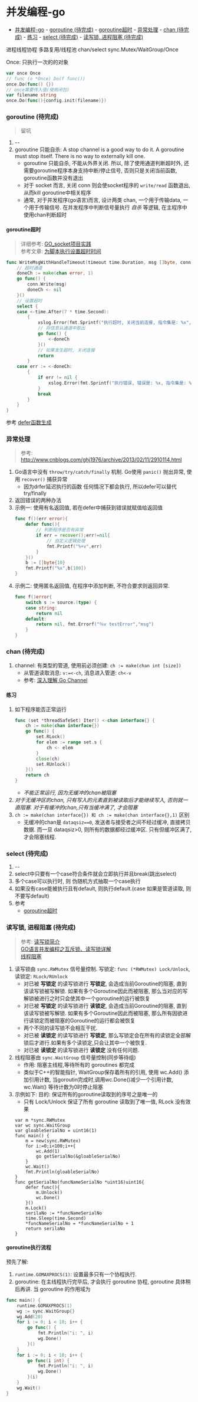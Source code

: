 # 并发编程-go

<!-- TOC -->

- [并发编程-go](#并发编程-go)
        - [goroutine (待完成)](#goroutine-待完成)
            - [goroutine超时](#goroutine超时)
        - [异常处理](#异常处理)
        - [chan (待完成)](#chan-待完成)
            - [练习](#练习)
        - [select (待完成)](#select-待完成)
        - [读写锁, 进程阻塞 (待完成)](#读写锁-进程阻塞-待完成)

<!-- /TOC -->

进程线程协程
多路复用/线程池
chan/select
sync.Mutex/WaitGroup/Once

Once: 只执行一次的的对象

```Go
var once Once
// func (o *Once) Do(f func())
once.Do(func() {})
// once需要传入值(使用闭包)
var filename string
once.Do(func(){config.init(filename)})
```

### goroutine (待完成)
> 留坑
1. --
2. goroutine 只能自杀: A stop channel is a good way to do it. A goroutine must stop itself. There is no way to externally kill one.
    - goroutine 只能自杀, 不能从外界关闭. 所以, 除了使用通道判断超时外, 还需要goroutine程序本身支持中断/停止信号, 否则只是关闭当前函数, goroutine函数并没有退出
    - 对于 socket 而言, 关闭 conn 则会使socket程序的 `write/read` 函数退出, 从而kill goroutine中相关程序
    - 通常, 对于并发程序(go语言)而言, 设计两类 chan, 一个用于传输data, 一个用于传输信号. 在并发程序中判断信号量执行 *自杀* 等逻辑, 在主程序中使用chan判断超时

#### goroutine超时
> 详细参考: [GO_socket项目实践](https://github.com/everywan/IOT_Server)   
> 参考文章: [为脚本执行设置超时时间](http://ulricqin.com/post/set-script-timeout-use-golang/)

```Go
func WriteMsgWithHandleTimeout(timeout time.Duration, msg []byte, conn net.Conn) {
	// 超时通道
	doneCh := make(chan error, 1)
	go func() {
		conn.Write(msg)
		doneCh <- nil
	}()
	// 设置超时
	select {
	case <-time.After(7 * time.Second):
		{
			xslog.Error(fmt.Sprintf("执行超时, 关闭当前连接, 指令集是: %x", msg))
			// 将信息从通道中取出
			go func() {
				<-doneCh
			}()
			// 如果发生超时, 关闭连接
			return
		}
	case err := <-doneCh:
		{
			if err != nil {
				xslog.Error(fmt.Sprintf("执行错误, 错误是: %x, 指令集是: %x", err, msg))
			}
			break
		}
	}
}
```
参考 [defer函数生成](#练习二:defer函数生成)

### 异常处理
> 参考: http://www.cnblogs.com/ghj1976/archive/2013/02/11/2910114.html

1. Go语言中没有 `throw/try/catch/finally` 机制. Go使用 `panic()` 抛出异常, 使用 `recover()` 捕获异常
    - 因为drfer延迟执行的函数 任何情况下都会执行, 所以defer可以替代 try/finally
2. 返回错误的两种办法
3. 示例一: 使用有名返回值, 若在defer中捕获到错误就赋值给返回值
    ```Go
    func f()(err error){
        defer func(){
            // 判断程序是否有异常
            if err = recover();err!=nil{
                // 自定义逻辑处理
                fmt.Printf("%+v",err)
            }
        }()
        b := []byte{10}
        fmt.Printf("%x",b[100])
    }
    ```
3. 示例二: 使用匿名返回值, 在程序中添加判断, 不符合要求则返回异常.
    ```go
    func f()error{
        switch s := source.(type) {
        case string:
            return nil
        default:
            return nil, fmt.Errorf("％v testError","msg")
        }
    }
    ```

### chan (待完成)
1. channel: 有类型的管道, 使用前必须创建: `ch := make(chan int [size])`
    - 从管道读取消息: `v:=<-ch`, 消息进入管道: `ch<-v`
    - 参考: [深入理解 Go Channel](http://legendtkl.com/2017/07/30/understanding-golang-channel/)

#### 练习
1. 如下程序能否正常运行
    ```Go
    func (set *threadSafeSet) Iter() <-chan interface{} {
        ch := make(chan interface{})
        go func() {
            set.RLock()
            for elem := range set.s {
                ch <- elem
            }
            close(ch)
            set.RUnlock()
        }()
        return ch
    }
    ```
    - _不能正常运行, 因为无缓冲的chan被阻塞_
2. _对于无缓冲区的chan, 只有写入的元素直到被读取后才能继续写入, 否则就一直阻塞. 对于有缓冲的chan,只有当缓冲满了, 才会阻塞_
3. `ch := make(chan interface{}) 和 ch := make(chan interface{},1)` 区别
    - 无缓冲的chan是 `dataqsiz==0`, 发送者与接受者之间不经过缓冲, 直接拷贝数据. 而一旦 dataqsiz>0, 则所有的数据都经过缓冲区. 只有但缓冲区满了, 才会阻塞线程.

### select (待完成)
1. --
2. select中只要有一个case符合条件就会立即执行并且break(跳出select)
3. 多个case可以执行时, 则 伪随机方式抽取一个case执行
4. 如果没有case能被执行且有default, 则执行default.(case 如果是管道读取, 则不要写default)
6. 参考
    - [goroutine超时](#goroutine超时)

### 读写锁, 进程阻塞 (待完成)
> 参考: [读写锁简介](https://studygolang.com/articles/3027)    
> [GO语言并发编程之互斥锁、读写锁详解](http://www.jianshu.com/p/00d510729ab5)   
> [线程阻塞](https://www.douban.com/note/484590266/)
1. 读写锁由 `sync.RWMutex` 信号量控制. 写锁定: `func (*RWMutex) Lock/Unlock`,  读锁定: `RLock/RUnlock`
    - 对已被 **写锁定** 的读写锁进行 **写锁定**, 会造成当前Goroutine的阻塞, 直到该读写锁被写解锁. 如果有多个Goroutine因此而被阻塞, 那么当对应的写解锁被进行之时只会使其中一个goroutine的运行被恢复
    - 对已被 **写锁定** 的读写锁进行 **读锁定**, 会造成当前Goroutine的阻塞, 直到该读写锁被写解锁. 如果有多个Goroutine因此而被阻塞, 那么所有因欲进行读锁定而被阻塞的Goroutine的运行都会被恢复
    - 两个不同的读写锁不会相互干扰.
    - 对已被 **读锁定** 的读写锁进行 **写锁定**, 那么写锁定会在所有的读锁定全部解锁后才进行.如果有多个读锁定,只会让其中一个被恢复.
    - 对已被 **读锁定** 的读写锁进行 **读锁定** 没有任何问题.
2. 线程阻塞由 `sync.WaitGroup` 信号量控制(同步等待组)
    - 作用: 阻塞主线程,等待所有的 goroutines 都完成
    - 类似于C++的智能指针, WaitGroup保存着所有的引用, 使用 wc.Add() 添加引用计数, 当goroutin完成时,调用wc.Done()减少一个引用计数, wc.Wait() 等待计数为0时停止阻塞
3. 示例如下: 目的: 保证所有的goroutine读取到的序号之是唯一的
    - 只有 Lock/Unlock 保证了所有 goroutine 读取到了唯一值, RLock 没有效果
    ```Golang
    var m *sync.RWMutex
    var wc sync.WaitGroup
    var gloableSerialNo = uint16(1)
    func main() {
        m = new(sync.RWMutex)
        for i:=0;i<100;i++{
            wc.Add(1)
            go getSerialNo(&gloableSerialNo)
        }
        wc.Wait()
        fmt.Println(gloableSerialNo)
    }
    func getSerialNo(funcNameSerialNo *uint16)uint16{
        defer func(){
            m.Unlock()
            wc.Done()
        }()
        m.Lock()
        serilaNo := *funcNameSerialNo
        time.Sleep(time.Second)
        *funcNameSerialNo = *funcNameSerialNo + 1	
        return serilaNo
    }
    ```

#### goroutine执行流程
预先了解:
1. `runtime.GOMAXPROCS(1)`: 设置最多只有一个协程执行.
2. goroutine: 在主线程执行完毕后, 才会执行 goroutine 协程, goroutine 具体稍后再讲. 当 goroutine 的作用域为

```Go
func main() {
    runtime.GOMAXPROCS(1)
    wg := sync.WaitGroup{}
    wg.Add(20)
    for i := 0; i < 10; i++ {
        go func() {
            fmt.Println("i: ", i)
            wg.Done()
        }()
    }
    for i := 0; i < 10; i++ {
        go func(i int) {
            fmt.Println("i: ", i)
            wg.Done()
        }(i)
    }
    wg.Wait()
}
```